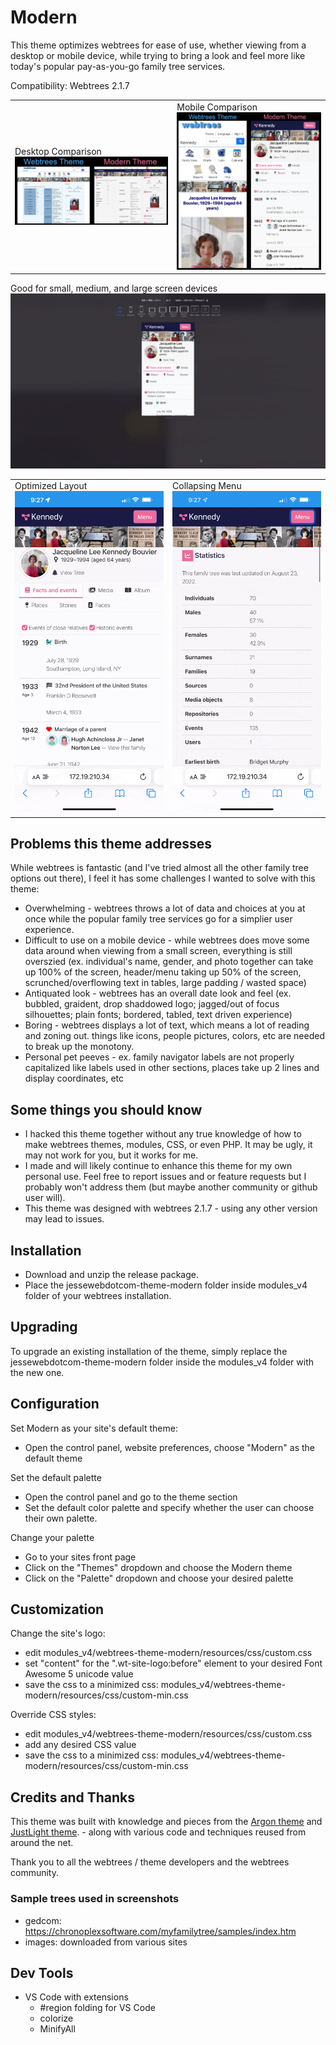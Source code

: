 
# Modern
This theme optimizes webtrees for ease of use, whether viewing from a desktop or mobile device, while trying to bring a look and feel more like today's popular pay-as-you-go family tree services.

Compatibility: Webtrees 2.1.7

|                                                                       |                                                                    |
| --------------------------------------------------------------------- | ------------------------------------------------------------------ |
| Desktop Comparison ![Desktop Comparison](docs/comparison_desktop.png) | Mobile Comparison ![Mobile Comparison](docs/comparison_mobile.png) |

Good for small, medium, and large screen devices
![Menu](docs/resizing.gif) 

|                                                  |                                       |
| ------------------------------------------------ | ------------------------------------- |
| Optimized Layout![Optimized](docs/optimized.gif) | Collapsing Menu![Menu](docs/menu.gif) |

## Problems this theme addresses
While webtrees is fantastic (and I've tried almost all the other family tree options out there), I feel it has some challenges I wanted to solve with this theme:
* Overwhelming - webtrees throws a lot of data and choices at you at once while the popular family tree services go for a simplier user experience.
* Difficult to use on a mobile device - while webtrees does move some data around when viewing from a small screen, everything is still overszied (ex. individual's name, gender, and photo together can take up 100% of the screen, header/menu taking up 50% of the screen, scrunched/overflowing text in tables, large padding / wasted space)
* Antiquated look - webtrees has an overall date look and feel (ex. bubbled, graident, drop shaddowed logo; jagged/out of focus silhouettes; plain fonts; bordered, tabled, text driven experience)
* Boring - webtrees displays a lot of text, which means a lot of reading and zoning out. things like icons, people pictures, colors, etc are needed to break up the monotony.
* Personal pet peeves - ex. family navigator labels are not properly capitalized like labels used in other sections, places take up 2 lines and display coordinates, etc

## Some things you should know
* I hacked this theme together without any true knowledge of how to make webtrees themes, modules, CSS, or even PHP. It may be ugly, it may not work for you, but it works for me.
* I made and will likely continue to enhance this theme for my own personal use. Feel free to report issues and or feature requests but I probably won't address them (but maybe another community or github user will). 
* This theme was designed with webtrees 2.1.7 - using any other version may lead to issues.

## Installation
* Download and unzip the release package.
* Place the jessewebdotcom-theme-modern folder inside modules_v4 folder of your webtrees installation.

## Upgrading
To upgrade an existing installation of the theme, simply replace the jessewebdotcom-theme-modern folder inside the modules_v4 folder with the new one.

## Configuration

Set Modern as your site's default theme:
* Open the control panel, website preferences, choose "Modern" as the default theme

Set the default palette
* Open the control panel and go to the theme section
* Set the default color palette and specify whether the user can choose their own palette.

Change your palette
* Go to your sites front page
* Click on the "Themes" dropdown and choose the Modern theme
* Click on the "Palette" dropdown and choose your desired palette

## Customization

Change the site's logo:
* edit modules_v4/webtrees-theme-modern/resources/css/custom.css 
* set "content" for the ".wt-site-logo:before" element to your desired Font Awesome 5 unicode value
* save the css to a minimized css: modules_v4/webtrees-theme-modern/resources/css/custom-min.css 

Override CSS styles:
* edit modules_v4/webtrees-theme-modern/resources/css/custom.css 
* add any desired CSS value
* save the css to a minimized css: modules_v4/webtrees-theme-modern/resources/css/custom-min.css 

## Credits and Thanks
This theme was built with knowledge and pieces from the [Argon theme](https://github.com/jchue/argon-webtrees-theme) and [JustLight theme](https://justcarmen.nl/modules-webtrees-2/theme-justlight/). - along with various code and techniques reused from around the net.

Thank you to all the webtrees / theme developers and the webtrees community.

### Sample trees used in screenshots
* gedcom: https://chronoplexsoftware.com/myfamilytree/samples/index.htm
* images: downloaded from various sites

## Dev Tools

* VS Code with extensions
  * #region folding for VS Code
  * colorize
  * MinifyAll